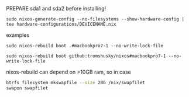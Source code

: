 PREPARE sda1 and sda2 before installing!

```sudo nixos-generate-config --no-filesystems --show-hardware-config | tee hardware-configurations/DEVICENAME.nix```

examples

```sudo nixos-rebuild boot .#macbookpro7-1 --no-write-lock-file```

```sudo nixos-rebuild boot github:tromshusky/nixos#macbookpro7-1 --no-write-lock-file```

nixos-rebuild can depend on >10GB ram, so in case 
```bash
btrfs filesystem mkswapfile --size 20G /nix/swapfilet
swapon swapfilet
```
